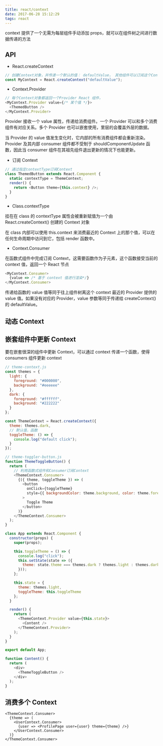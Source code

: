 ```yaml
---
title: react/context
date: 2017-06-28 15:12:29
tags: react
---
```


context 提供了一个无需为每层组件手动添加 props，就可以在组件树之间进行数据传递的方法

## API

- React.createContext

```javascript
// 创建Context对象，并传递一个默认的值： defaultValue， 其他组件可以订阅这个Context对象，称为消费组件
const MyContext = React.createContext("defaultValue");
```

- Context.Provider

```javascript
// 每个Context对象都返回一个Provider React 组件，
<MyContext.Provider value={/* 某个值 */}>
  <ThemedButton />
</MyContext.Provider>
```

Provider 接收一个 value 属性，传递给消费组件。一个 Provider 可以和多个消费组件有对应关系。多个 Provider 也可以嵌套使用，里层的会覆盖外层的数据。

当 Provider 的 value 值发生变化时，它内部的所有消费组件都会重新渲染。Provider 及其内部 consumer 组件都不受制于 shouldComponentUpdate 函数，因此当 consumer 组件在其祖先组件退出更新的情况下也能更新。

- 订阅 Context

```javascript
// 通过指定contextType订阅Context
class ThemedButton extends React.Component {
  static contextType = ThemeContext;
  render() {
    return <Button theme={this.context} />;
  }
}
```

- Class.contextType

挂在在 class 的 contextType 属性会被重新赋值为一个由 React.createContext() 创建的 Context 对象

在 class 内部可以使用 this.context 来消费最近的 Context 上的那个值，可以在任何生命周期中访问到它，包括 render 函数中。

- Context.Consumer

在函数式组件中完成订阅 Context，这需要函数作为子元素，这个函数接受当前的 context 值，返回一个 React 节点

```javascript
<MyContext.Consumer>
  {value => /* 基于 context 值进行渲染*/}
</MyContext.Consumer>
```

传递给函数的 value 值等同于往上组件树离这个 context 最近的 Provider 提供的 value 值。如果没有对应的 Provider，value 参数等同于传递给 createContext() 的 defaultValue。

## 动态 Context

## 嵌套组件中更新 Context

要在嵌套很深的组件中更新 Context，可以通过 context 传递一个函数，使得 consumers 组件更新 context

```javascript
// theme-context.js
const themes = {
  light: {
    foreground: "#000000",
    background: "#eeeeee"
  },
  dark: {
    foreground: "#ffffff",
    background: "#222222"
  }
};

const ThemeContext = React.createContext({
  theme: themes.dark,
  // 默认值，函数
  toggleTheme: () => {
    console.log("default click");
  }
});

// theme-toggler-button.js
function ThemeToggleButton() {
  return (
    // 利用函数式组件和Consumer订阅Context
    <ThemeContext.Consumer>
      {({ theme, toggleTheme }) => (
        <button
          onClick={toggleTheme}
          style={{ backgroundColor: theme.background, color: theme.foreground }}
        >
          Toggle Theme
        </button>
      )}
    </ThemeContext.Consumer>
  );
}

class App extends React.Component {
  constructor(props) {
    super(props);

    this.toggleTheme = () => {
      console.log("click");
      this.setState(state => ({
        theme: state.theme === themes.dark ? themes.light : themes.dark
      }));
    };

    this.state = {
      theme: themes.light,
      toggleTheme: this.toggleTheme
    };
  }

  render() {
    return (
      <ThemeContext.Provider value={this.state}>
        <Content />
      </ThemeContext.Provider>
    );
  }
}

export default App;

function Content() {
  return (
    <div>
      <ThemeToggleButton />
    </div>
  );
}
```

## 消费多个 Context

```JSX
<ThemeContext.Consumer>
  {theme => (
    <UserContext.Consumer>
      {user => <ProfilePage user={user} theme={theme} />}
    </UserContext.Consumer>
  )}
</ThemeContext.Consumer>
```
